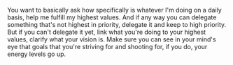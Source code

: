  You want to basically ask how specifically is whatever I'm doing on a daily basis, help me fulfill my highest values. And if any way you can delegate something that's not highest in priority, delegate it and keep to high priority. But if you can't delegate it yet, link what you're doing to your highest values, clarify what your vision is. Make sure you can see in your mind's eye that goals that you're striving for and shooting for, if you do, your energy levels go up.